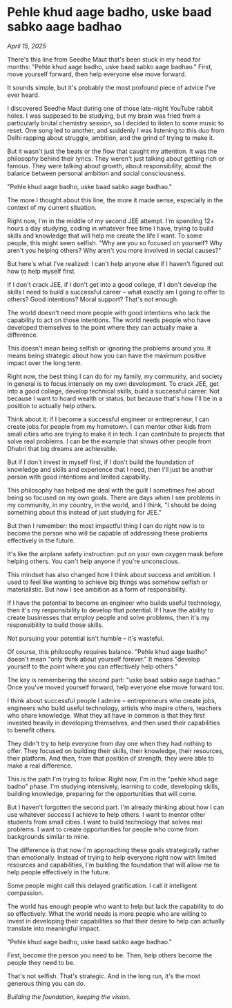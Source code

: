 # Pehle khud aage badho, uske baad sabko aage badhao

*April 15, 2025*

There's this line from Seedhe Maut that's been stuck in my head for months: "Pehle khud aage badho, uske baad sabko aage badhao." First, move yourself forward, then help everyone else move forward.

It sounds simple, but it's probably the most profound piece of advice I've ever heard.

I discovered Seedhe Maut during one of those late-night YouTube rabbit holes. I was supposed to be studying, but my brain was fried from a particularly brutal chemistry session, so I decided to listen to some music to reset. One song led to another, and suddenly I was listening to this duo from Delhi rapping about struggle, ambition, and the grind of trying to make it.

But it wasn't just the beats or the flow that caught my attention. It was the philosophy behind their lyrics. They weren't just talking about getting rich or famous. They were talking about growth, about responsibility, about the balance between personal ambition and social consciousness.

"Pehle khud aage badho, uske baad sabko aage badhao."

The more I thought about this line, the more it made sense, especially in the context of my current situation.

Right now, I'm in the middle of my second JEE attempt. I'm spending 12+ hours a day studying, coding in whatever free time I have, trying to build skills and knowledge that will help me create the life I want. To some people, this might seem selfish. "Why are you so focused on yourself? Why aren't you helping others? Why aren't you more involved in social causes?"

But here's what I've realized: I can't help anyone else if I haven't figured out how to help myself first.

If I don't crack JEE, if I don't get into a good college, if I don't develop the skills I need to build a successful career – what exactly am I going to offer to others? Good intentions? Moral support? That's not enough.

The world doesn't need more people with good intentions who lack the capability to act on those intentions. The world needs people who have developed themselves to the point where they can actually make a difference.

This doesn't mean being selfish or ignoring the problems around you. It means being strategic about how you can have the maximum positive impact over the long term.

Right now, the best thing I can do for my family, my community, and society in general is to focus intensely on my own development. To crack JEE, get into a good college, develop technical skills, build a successful career. Not because I want to hoard wealth or status, but because that's how I'll be in a position to actually help others.

Think about it: if I become a successful engineer or entrepreneur, I can create jobs for people from my hometown. I can mentor other kids from small cities who are trying to make it in tech. I can contribute to projects that solve real problems. I can be the example that shows other people from Dhubri that big dreams are achievable.

But if I don't invest in myself first, if I don't build the foundation of knowledge and skills and experience that I need, then I'll just be another person with good intentions and limited capability.

This philosophy has helped me deal with the guilt I sometimes feel about being so focused on my own goals. There are days when I see problems in my community, in my country, in the world, and I think, "I should be doing something about this instead of just studying for JEE."

But then I remember: the most impactful thing I can do right now is to become the person who will be capable of addressing these problems effectively in the future.

It's like the airplane safety instruction: put on your own oxygen mask before helping others. You can't help anyone if you're unconscious.

This mindset has also changed how I think about success and ambition. I used to feel like wanting to achieve big things was somehow selfish or materialistic. But now I see ambition as a form of responsibility.

If I have the potential to become an engineer who builds useful technology, then it's my responsibility to develop that potential. If I have the ability to create businesses that employ people and solve problems, then it's my responsibility to build those skills.

Not pursuing your potential isn't humble – it's wasteful.

Of course, this philosophy requires balance. "Pehle khud aage badho" doesn't mean "only think about yourself forever." It means "develop yourself to the point where you can effectively help others."

The key is remembering the second part: "uske baad sabko aage badhao." Once you've moved yourself forward, help everyone else move forward too.

I think about successful people I admire – entrepreneurs who create jobs, engineers who build useful technology, artists who inspire others, teachers who share knowledge. What they all have in common is that they first invested heavily in developing themselves, and then used their capabilities to benefit others.

They didn't try to help everyone from day one when they had nothing to offer. They focused on building their skills, their knowledge, their resources, their platform. And then, from that position of strength, they were able to make a real difference.

This is the path I'm trying to follow. Right now, I'm in the "pehle khud aage badho" phase. I'm studying intensively, learning to code, developing skills, building knowledge, preparing for the opportunities that will come.

But I haven't forgotten the second part. I'm already thinking about how I can use whatever success I achieve to help others. I want to mentor other students from small cities. I want to build technology that solves real problems. I want to create opportunities for people who come from backgrounds similar to mine.

The difference is that now I'm approaching these goals strategically rather than emotionally. Instead of trying to help everyone right now with limited resources and capabilities, I'm building the foundation that will allow me to help people effectively in the future.

Some people might call this delayed gratification. I call it intelligent compassion.

The world has enough people who want to help but lack the capability to do so effectively. What the world needs is more people who are willing to invest in developing their capabilities so that their desire to help can actually translate into meaningful impact.

"Pehle khud aage badho, uske baad sabko aage badhao."

First, become the person you need to be. Then, help others become the people they need to be.

That's not selfish. That's strategic. And in the long run, it's the most generous thing you can do.

*Building the foundation, keeping the vision.*
